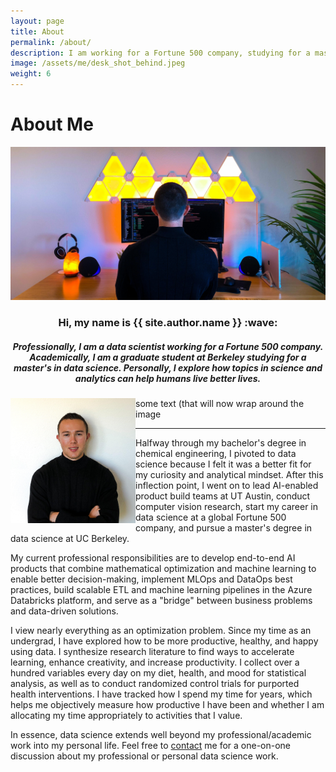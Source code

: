 ```yaml
---
layout: page
title: About
permalink: /about/
description: I am working for a Fortune 500 company, studying for a master's in data science at Berkeley, and exploring how topics in science and analytics can help humans live better lives.
image: /assets/me/desk_shot_behind.jpeg
weight: 6
---
```


# **About Me**

![Desk Shot](/assets/me/desk_shot_behind.jpeg)

<div style="text-align:center">
<h3> Hi, my name is {{ site.author.name }} :wave:</h3>
<h5>Professionally, I am a data scientist working for a Fortune 500 company. Academically, I am a graduate student at Berkeley studying for a master's in data science. Personally, I explore how topics in science and analytics can help humans live better lives.</h5></div>

<div id='container'>
 <img src='/assets/me/head_shot_5.jpeg' height="200" width="200" style='float: left;'/>
 <p>some text (that will now wrap around the image</p>
</div>

---

Halfway through my bachelor's degree in chemical engineering, I pivoted to data science because I felt it was a better fit for my curiosity and analytical mindset. After this inflection point, I went on to lead AI-enabled product build teams at UT Austin, conduct computer vision research, start my career in data science at a global Fortune 500 company, and pursue a master's degree in data science at UC Berkeley.

My current professional responsibilities are to develop end-to-end AI products that combine mathematical optimization and machine learning to enable better decision-making, implement MLOps and DataOps best practices, build scalable ETL and machine learning pipelines in the Azure Databricks platform, and serve as a "bridge" between business problems and data-driven solutions.

I view nearly everything as an optimization problem. Since my time as an undergrad, I have explored how to be more productive, healthy, and happy using data. I synthesize research literature to find ways to accelerate learning, enhance creativity, and increase productivity. I collect over a hundred variables every day on my diet, health, and mood for statistical analysis, as well as to conduct randomized control trials for purported health interventions. I have tracked how I spend my time for years, which helps me objectively measure how productive I have been and whether I am allocating my time appropriately to activities that I value. 

In essence, data science extends well beyond my professional/academic work into my personal life. Feel free to [contact](https://richardmathewsii.com/contact/) me for a one-on-one discussion about my professional or personal data science work.

